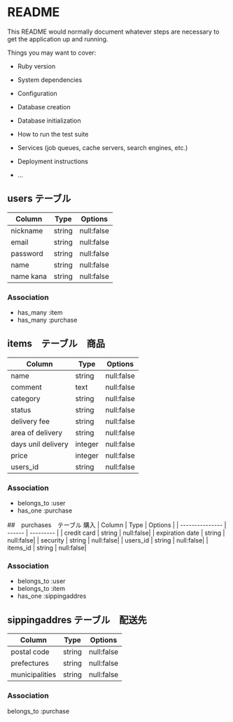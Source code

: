 # README

This README would normally document whatever steps are necessary to get the
application up and running.

Things you may want to cover:

* Ruby version

* System dependencies

* Configuration

* Database creation

* Database initialization

* How to run the test suite

* Services (job queues, cache servers, search engines, etc.)

* Deployment instructions

* ...

## users テーブル　

| Column    | Type   | Options   |
| --------- | ------ | --------- |
| nickname  | string | null:false|
| email     | string | null:false|
| password  | string | null:false|
| name      | string | null:false|
| name kana | string | null:false|

### Association

- has_many :item
- has_many :purchase

## items　テーブル　商品

| Column            | Type   | Options   |
| ----------------- | ------ | --------- |
| name              | string | null:false|
| comment           | text   | null:false|
| category          | string | null:false|
| status            | string | null:false|
| delivery fee      | string | null:false|
| area of delivery  | string | null:false|
| days unil delivery| integer| null:false|
| price             | integer| null:false|
| users_id          | string | null:false|

### Association
- belongs_to :user
- has_one    :purchase

##　purchases　テーブル 購入
| Column          | Type   | Options   |
| --------------- | ------ | --------- |
| credit card     | string | null:false|
| expiration date | string | null:false|
| security        | string | null:false|
| users_id        | string | null:false|
| items_id        | string | null:false|

### Association
- belongs_to :user
- belongs_to :item
- has_one    :sippingaddres

## sippingaddres テーブル　配送先

| Column          | Type   | Options   |
| --------------- | ------ | --------- |
| postal code     | string | null:false|
| prefectures     | string | null:false|
| municipalities  | string | null:false|

### Association
belongs_to :purchase